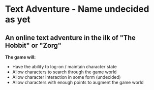 Text Adventure - Name undecided as yet
==============

An online text adventure in the ilk of "The Hobbit" or "Zorg"
--------------

**The game will:**

- Have the ability to log-on / maintain character state
- Allow characters to search through the game world
- Allow character interaction in some form (undecided)
- Allow characters with enough points to augment the game world

